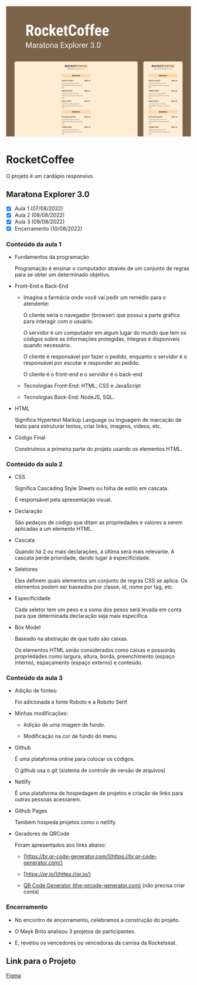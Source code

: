 <h1 align="center">
  <img alt="Capa" title="Capa" src="./assets/capa.png" />
</h1>

# RocketCoffee

O projeto é um cardápio responsivo.

## Maratona Explorer 3.0

- [x] Aula 1 (07/08/2022)
- [x] Aula 2 (08/08/2022)
- [x] Aula 3 (09/08/2022)
- [x] Encerramento (10/08/2022)

### Conteúdo da aula 1

- Fundamentos da programação

  Programação é ensinar o computador através de um conjunto de regras para se obter um determinado objetivo.

- Front-End e Back-End

  - Imagina a farmácia onde você vai pedir um remédio para o atendente:

    O cliente seria o navegador (browser) que possui a parte gráfica para interagir com o usuário.

    O servidor é um computador em algum lugar do mundo que tem os códigos sobre as informações protegidas, íntegras e disponíveis quando necessário.

    O cliente é responsável por fazer o pedido, enquanto o servidor é o responsável por escutar e responder ao pedido.

    O cliente é o front-end e o servidor é o back-end

  - Tecnologias Front-End: HTML, CSS e JavaScript
  - Tecnologias Back-End: NodeJS, SQL.

- HTML

  Significa Hypertext Markup Language ou linguagem de marcação de texto para estruturar textos, criar links, imagens, vídeos, etc.

- Código Final

  Construímos a primeira parte do projeto usando os elementos HTML.

### Conteúdo da aula 2

- CSS

  Significa Cascading Style Sheets ou folha de estilo em cascata.

  É responsável pela apresentação visual.

- Declaração

  São pedaços de código que ditam as propriedades e valores a serem aplicadas a um elemento HTML.

- Cascata

  Quando há 2 ou mais declarações, a última será mais relevante.
  A cascata perde prioridade, dando lugar à especificidade.

- Seletores

  Eles definem quais elementos um conjunto de regras CSS se aplica.
  Os elementos podem ser baseados por classe, id, nome por tag, etc.

- Especificidade

  Cada seletor tem um peso e a soma dos pesos será levada em conta para que determinada declaração seja mais específica.

- Box Model

  Baseado na abstração de que tudo são caixas.

  Os elementos HTML serão considerados como caixas e possuirão propriedades como largura, altura, borda, preenchimento (espaço interno), espaçamento (espaço externo) e conteúdo.

### Conteúdo da aula 3

- Adição de fontes:

  Foi adicionada a fonte Roboto e a Roboto Serif

- Minhas modificações:

  - Adição de uma imagem de fundo.

  - Modificação na cor de fundo do menu.

- Github

  É uma plataforma online para colocar os códigos.

  O github usa o git (sistema de controle de versão de arquivos)

- Netlify

  É uma plataforma de hospedagem de projetos e criação de links para outras pessoas acessarem.

- Github Pages

  Também hospeda projetos como o netlify.

- Geradores de QRCode

  Foram apresentados aos links abaixo:

  - [https://br.qr-code-generator.com/](https://br.qr-code-generator.com/)

  - [https://qr.io/](https://qr.io/)

  - [QR Code Generator (the-qrcode-generator.com)](https://www.the-qrcode-generator.com/) (não precisa criar conta)

### Encerramento

- No encontro de encerramento, celebramos a construção do projeto.

- O Mayk Brito analisou 3 projetos de participantes.

- E, revelou os vencedores ou vencedoras da camisa da Rocketseat.

## Link para o Projeto

[Figma](https://www.figma.com/community/file/1138209866997102496)
